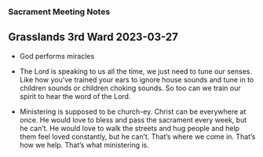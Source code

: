 ### Sacrament Meeting Notes



## Grasslands 3rd Ward 2023-03-27

* God performs miracles 

* The Lord is speaking to us all the time, we just need to tune our senses. Like how you’ve trained your ears to ignore house sounds and tune in to children sounds or children choking sounds. So too can we train our spirit to hear the word of the Lord.

* Ministering is supposed to be church-ey. Christ can be everywhere at once. He would love to bless and pass the sacrament every week, but he can’t. He would love to walk the streets and hug people and help them feel loved constantly, but he can’t. That’s where we come in. That’s how we help. That’s what ministering is.